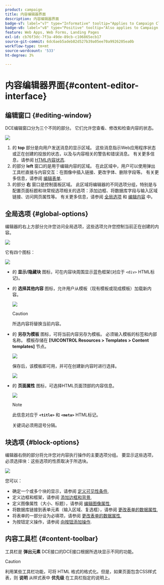 ```yaml
---
product: campaign
title: 内容编辑器界面
description: 内容编辑器界面
badge-v7: label="v7" type="Informative" tooltip="Applies to Campaign Classic v7"
badge-v8: label="v8" type="Positive" tooltip="Also applies to Campaign v8"
feature: Web Apps, Web Forms, Landing Pages
exl-id: cb76f3dc-7f3a-49de-89cb-c106865ecb17
source-git-commit: 6dc6aeb5adeb82d527b39a05ee70a9926205ea0b
workflow-type: tm+mt
source-wordcount: '533'
ht-degree: 3%

---
```


# 内容编辑器界面{#content-editor-interface}



## 编辑窗口 {#editing-window}

DCE编辑窗口分为三个不同的部分。 它们允许您查看、修改和检查内容的状态。

![](assets/dce_decoupe_window_nb.png)

1. 的 **top** 部分是向用户发送消息的显示区域。 这些消息指示Web应用程序状态或正在创建的投放的状态，以及与内容相关的警告和错误消息。 有关更多信息，请参阅 [HTML内容状态](content-editing-best-practices.md#html-content-statuses).
1. 的部分 **left** 窗口的是用于编辑内容的区域。 在此区域中，用户可以使用弹出工具栏直接与内容交互：在图像中插入链接、更改字体、删除字段等。 有关更多信息，请参阅 [编辑表单](editing-content.md#editing-forms).
1. 的部分 **右** 窗口是控制面板区域。 此区域将编辑器的不同选项分组，特别是与配置页面标题和块常规选项相关的选项：添加边框、将数据库字段与输入区域链接、访问网页属性等。 有关更多信息，请参阅 [全局选项](#global-options) 和 [编辑内容](editing-content.md) 中。

## 全局选项 {#global-options}

编辑器的右上方部分允许您访问全局选项，这些选项允许您控制当前正在创建的内容。

![](assets/dce_global_options.png)

它有四个图标：

![](assets/dce_icons_sidebar.png)

* 的 **显示/隐藏块** 图标，可在内容块周围显示蓝色框架(对应于 `<div>` HTML标记)。

* 的 **选择其他内容** 图标，允许用户从模板（现有模板或现成模板）加载新内容。

   ![](assets/dce_popup_templatechoice.png)

   >[!CAUTION]
   >
   >所选内容将替换当前内容。

* 的 **另存为模板** 图标，可将当前内容另存为模板。 必须输入模板的标签和内部名称。 模板存储在 **[!UICONTROL Resources > Templates > Content templates]** 节点。

   ![](assets/dce_popup_savetemplate.png)

   保存后，该模板即可用，并可在创建新内容时进行选择。

   ![](assets/dce_create_fromtemplate.png)

* 的 **页面属性** 图标，可选择HTML页面顶部的内容信息。

   ![](assets/dce_popup_headerhtml.png)

   >[!NOTE]
   >
   >此信息对应于 **`<title>`** 和 **`<meta>`** HTML标记。
   >
   >关键词必须用逗号分隔。

## 块选项 {#block-options}

编辑器右侧的部分将允许您对内容执行操作的主要选项分组。 要显示这些选项，必须选择块：这些选项的性质取决于所选块。

![](assets/dce_right_section.png)

您可以：

* 确定一个或多个块的显示，请参阅 [定义可见性条件](editing-content.md#defining-a-visibility-condition),
* 定义边框和框架，请参阅 [添加边框和背景](editing-content.md#adding-a-border-and-background),
* 定义图像属性（大小、标题），请参阅 [编辑图像属性](editing-content.md#editing-image-properties),
* 将数据库链接到表单元素（输入区域、复选框），请参阅 [更改表单的数据属性](editing-content.md#changing-the-data-properties-for-a-form),
* 将表单的一部分设为必填项，请参阅 [更改表单的数据属性](editing-content.md#changing-the-data-properties-for-a-form),
* 为按钮定义操作，请参阅 [向按钮添加操作](editing-content.md#adding-an-action-to-a-button).

## 内容工具栏 {#content-toolbar}

工具栏是 **弹出元素** DCE接口的DCE接口根据所选块显示不同的功能。

>[!CAUTION]
>
>利用某些工具栏功能，可将 HTML 格式的格式化。但是，如果页面包含CSS样式表，则 **说明** 从样式表中 **优先级** 在工具栏指定的说明上。
